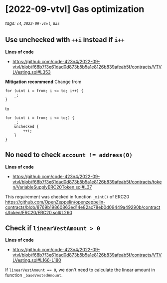# [2022-09-vtvl] Gas optimization 

###### tags: `c4`, `2022-09-vtvl`, `Gas`

## Use unchecked with `++i` instead if `i++`

**Lines of code** 
* https://github.com/code-423n4/2022-09-vtvl/blob/f68b7f3e61dad0d873b5b5a1e8126b839afeab5f/contracts/VTVLVesting.sol#L353

**Mitigation recommend**
Change from 
```solidity=
for (uint i = from; i <= to; i++) {
    _;
}
```
to 
```solidity=
for (uint i = from; i <= to;) {
    _;
    unchecked {
        ++i;
    }
}
```

## No need to check `account != address(0)`

**Lines of code** 
* https://github.com/code-423n4/2022-09-vtvl/blob/f68b7f3e61dad0d873b5b5a1e8126b839afeab5f/contracts/token/VariableSupplyERC20Token.sol#L37

This requirement was checked in function `_mint()` of ERC20 
https://github.com/OpenZeppelin/openzeppelin-contracts/blob/8769b19860863ed14e82ac78eb0d09449a49290b/contracts/token/ERC20/ERC20.sol#L260

## Check if `linearVestAmount > 0` 

**Lines of code** 
* https://github.com/code-423n4/2022-09-vtvl/blob/f68b7f3e61dad0d873b5b5a1e8126b839afeab5f/contracts/VTVLVesting.sol#L166-L180

If `linearVestAmount == 0`, we don't need to calculate the linear amount in function `_baseVestedAmount`. 